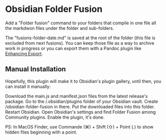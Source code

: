 # Obsidian Folder Fusion

Add a "Folder fusion" command to your folders that compile in one file all the markdwon files under the folder and sub-folders.

The "fusions-folder-date.md" is saved at the root of the folder (this file is excluded from next fusions).
You can keep those file as a way to archive work in progress or you can export them with a Pandoc plugin like [Enhancing Export](https://github.com/mokeyish/obsidian-enhancing-export).

## Manual Installation
Hopefully, this plugin will make it to Obsidian's plugin gallery, until then, you can install it manually:

Download the main.js and manifest.json files from the latest release's package.
Go to the /.obsidian/plugins folder of your Obsidian vault. Create /obsidian-folder-fusion in there.
Put the downloaded files into this folder.
Restart Obsidian.
Open Obsidian's settings and find Folder Fusion among Community plugins. Enable the plugin, it's done.

PS: In MacOS Finder, use Commande (⌘) + Shift (⇧) + Point (.) to show hidden files beginning with a point.

